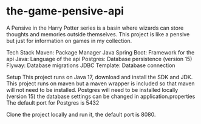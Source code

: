 # the-game-pensive-api
A Pensive in the Harry Potter series is a basin where wizards can store thoughts and memories outside themselves. This project is like a pensive but just for information on games in my collection.

Tech Stack
Maven: Package Manager
Java Spring Boot: Framework for the api
Java: Language of the api
Postgres: Database persistence (version 15)
Flyway: Database migrations
JDBC Template: Database connection

Setup
This project runs on Java 17, download and install the SDK and JDK.
This project runs on maven but a maven wrapper is included so that maven will not need to be installed.
Postgres will need to be installed locally (version 15) the database settings can be changed in application.properties
    The default port for Postgres is 5432

Clone the project locally and run it, the default port is 8080.
